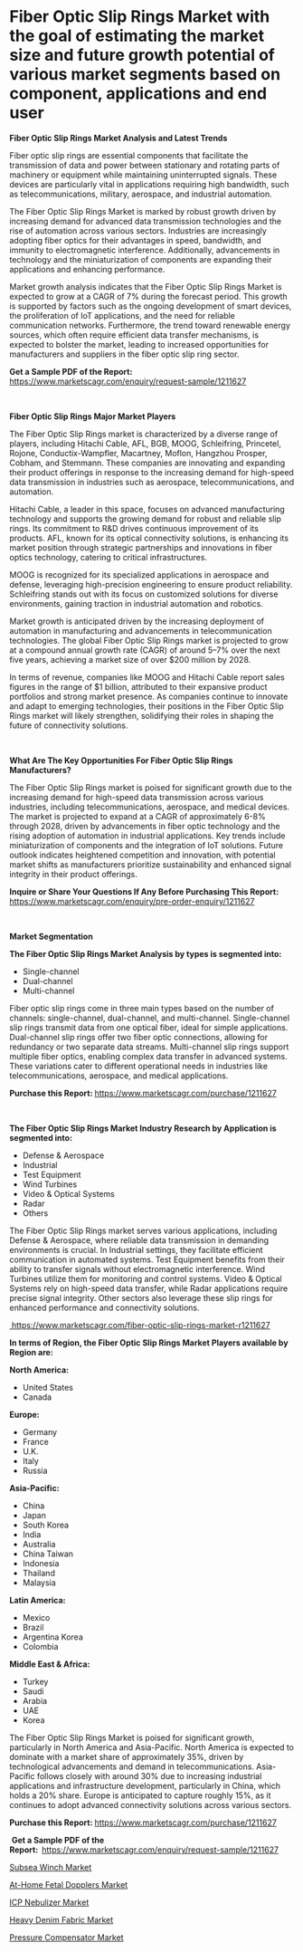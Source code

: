 <p><h1>Fiber Optic Slip Rings Market with the goal of estimating the market size and future growth potential of various market segments based on component, applications and end user</h1></p><p><strong>Fiber Optic Slip Rings Market Analysis and Latest Trends</strong></p>
<p><p>Fiber optic slip rings are essential components that facilitate the transmission of data and power between stationary and rotating parts of machinery or equipment while maintaining uninterrupted signals. These devices are particularly vital in applications requiring high bandwidth, such as telecommunications, military, aerospace, and industrial automation.</p><p>The Fiber Optic Slip Rings Market is marked by robust growth driven by increasing demand for advanced data transmission technologies and the rise of automation across various sectors. Industries are increasingly adopting fiber optics for their advantages in speed, bandwidth, and immunity to electromagnetic interference. Additionally, advancements in technology and the miniaturization of components are expanding their applications and enhancing performance.</p><p>Market growth analysis indicates that the Fiber Optic Slip Rings Market is expected to grow at a CAGR of 7% during the forecast period. This growth is supported by factors such as the ongoing development of smart devices, the proliferation of IoT applications, and the need for reliable communication networks. Furthermore, the trend toward renewable energy sources, which often require efficient data transfer mechanisms, is expected to bolster the market, leading to increased opportunities for manufacturers and suppliers in the fiber optic slip ring sector.</p></p>
<p><strong>Get a Sample PDF of the Report:&nbsp;</strong> <a href="https://www.marketscagr.com/enquiry/request-sample/1211627?utm_campaign=1398&utm_medium=2&utm_source=Github&utm_content=ia&utm_term=05102024&utm_id=fiber-optic-slip-rings">https://www.marketscagr.com/enquiry/request-sample/1211627</a></p>
<p>&nbsp;</p>
<p><strong>Fiber Optic Slip Rings Major Market Players</strong></p>
<p><p>The Fiber Optic Slip Rings market is characterized by a diverse range of players, including Hitachi Cable, AFL, BGB, MOOG, Schleifring, Princetel, Rojone, Conductix-Wampfler, Macartney, Moflon, Hangzhou Prosper, Cobham, and Stemmann. These companies are innovating and expanding their product offerings in response to the increasing demand for high-speed data transmission in industries such as aerospace, telecommunications, and automation.</p><p>Hitachi Cable, a leader in this space, focuses on advanced manufacturing technology and supports the growing demand for robust and reliable slip rings. Its commitment to R&D drives continuous improvement of its products. AFL, known for its optical connectivity solutions, is enhancing its market position through strategic partnerships and innovations in fiber optics technology, catering to critical infrastructures.</p><p>MOOG is recognized for its specialized applications in aerospace and defense, leveraging high-precision engineering to ensure product reliability. Schleifring stands out with its focus on customized solutions for diverse environments, gaining traction in industrial automation and robotics.</p><p>Market growth is anticipated driven by the increasing deployment of automation in manufacturing and advancements in telecommunication technologies. The global Fiber Optic Slip Rings market is projected to grow at a compound annual growth rate (CAGR) of around 5–7% over the next five years, achieving a market size of over $200 million by 2028.</p><p>In terms of revenue, companies like MOOG and Hitachi Cable report sales figures in the range of $1 billion, attributed to their expansive product portfolios and strong market presence. As companies continue to innovate and adapt to emerging technologies, their positions in the Fiber Optic Slip Rings market will likely strengthen, solidifying their roles in shaping the future of connectivity solutions.</p></p>
<p>&nbsp;</p>
<p><strong>What Are The Key Opportunities For Fiber Optic Slip Rings Manufacturers?</strong></p>
<p><p>The Fiber Optic Slip Rings market is poised for significant growth due to the increasing demand for high-speed data transmission across various industries, including telecommunications, aerospace, and medical devices. The market is projected to expand at a CAGR of approximately 6-8% through 2028, driven by advancements in fiber optic technology and the rising adoption of automation in industrial applications. Key trends include miniaturization of components and the integration of IoT solutions. Future outlook indicates heightened competition and innovation, with potential market shifts as manufacturers prioritize sustainability and enhanced signal integrity in their product offerings.</p></p>
<p><strong>Inquire or Share Your Questions If Any Before Purchasing This Report:</strong> <a href="https://www.marketscagr.com/enquiry/pre-order-enquiry/1211627?utm_campaign=1398&utm_medium=2&utm_source=Github&utm_content=ia&utm_term=05102024&utm_id=fiber-optic-slip-rings">https://www.marketscagr.com/enquiry/pre-order-enquiry/1211627</a></p>
<p>&nbsp;</p>
<p><strong>Market Segmentation</strong></p>
<p><strong>The Fiber Optic Slip Rings Market Analysis by types is segmented into:</strong></p>
<p><ul><li>Single-channel</li><li>Dual-channel</li><li>Multi-channel</li></ul></p>
<p><p>Fiber optic slip rings come in three main types based on the number of channels: single-channel, dual-channel, and multi-channel. Single-channel slip rings transmit data from one optical fiber, ideal for simple applications. Dual-channel slip rings offer two fiber optic connections, allowing for redundancy or two separate data streams. Multi-channel slip rings support multiple fiber optics, enabling complex data transfer in advanced systems. These variations cater to different operational needs in industries like telecommunications, aerospace, and medical applications.</p></p>
<p><strong>Purchase this Report:&nbsp;</strong><a href="https://www.marketscagr.com/purchase/1211627?utm_campaign=1398&utm_medium=2&utm_source=Github&utm_content=ia&utm_term=05102024&utm_id=fiber-optic-slip-rings">https://www.marketscagr.com/purchase/1211627</a></p>
<p>&nbsp;</p>
<p><strong>The Fiber Optic Slip Rings Market Industry Research by Application is segmented into:</strong></p>
<p><ul><li>Defense & Aerospace</li><li>Industrial</li><li>Test Equipment</li><li>Wind Turbines</li><li>Video & Optical Systems</li><li>Radar</li><li>Others</li></ul></p>
<p><p>The Fiber Optic Slip Rings market serves various applications, including Defense & Aerospace, where reliable data transmission in demanding environments is crucial. In Industrial settings, they facilitate efficient communication in automated systems. Test Equipment benefits from their ability to transfer signals without electromagnetic interference. Wind Turbines utilize them for monitoring and control systems. Video & Optical Systems rely on high-speed data transfer, while Radar applications require precise signal integrity. Other sectors also leverage these slip rings for enhanced performance and connectivity solutions.</p></p>
<p><a href="https://www.marketscagr.com/fiber-optic-slip-rings-market-r1211627?utm_campaign=1398&utm_medium=2&utm_source=Github&utm_content=ia&utm_term=05102024&utm_id=fiber-optic-slip-rings">&nbsp;https://www.marketscagr.com/fiber-optic-slip-rings-market-r1211627</a></p>
<p><strong>In terms of Region, the Fiber Optic Slip Rings Market Players available by Region are:</strong></p>
<p>
    <p> <strong> North America: </strong>
        <ul>
            <li>United States</li>
            <li>Canada</li>
        </ul>
        </p> 
    <p> <strong> Europe: </strong>
        <ul>
            <li>Germany</li>
            <li>France</li>
            <li>U.K.</li>
            <li>Italy</li>
            <li>Russia</li>
        </ul>
        </p> 
    <p> <strong> Asia-Pacific: </strong>
        <ul>
            <li>China</li>
            <li>Japan</li>
            <li>South Korea</li>
            <li>India</li>
            <li>Australia</li>
            <li>China Taiwan</li>
            <li>Indonesia</li>
            <li>Thailand</li>
            <li>Malaysia</li>
        </ul>
        </p> 
    <p> <strong> Latin America: </strong>
        <ul>
            <li>Mexico</li>
            <li>Brazil</li>
            <li>Argentina Korea</li>
            <li>Colombia</li>
        </ul>
        </p> 
    <p> <strong> Middle East & Africa: </strong>
        <ul>
            <li>Turkey</li>
            <li>Saudi</li>
            <li>Arabia</li>
            <li>UAE</li>
            <li>Korea</li>
        </ul>
    </p>
    </p>
<p><p>The Fiber Optic Slip Rings Market is poised for significant growth, particularly in North America and Asia-Pacific. North America is expected to dominate with a market share of approximately 35%, driven by technological advancements and demand in telecommunications. Asia-Pacific follows closely with around 30% due to increasing industrial applications and infrastructure development, particularly in China, which holds a 20% share. Europe is anticipated to capture roughly 15%, as it continues to adopt advanced connectivity solutions across various sectors.</p></p>
<p><strong>Purchase this Report: </strong><a href="https://www.marketscagr.com/purchase/1211627?utm_campaign=1398&utm_medium=2&utm_source=Github&utm_content=ia&utm_term=05102024&utm_id=fiber-optic-slip-rings">https://www.marketscagr.com/purchase/1211627</a></p>
<p>&nbsp;<strong>Get a Sample PDF of the Report:&nbsp;&nbsp;</strong><a href="https://www.marketscagr.com/enquiry/request-sample/1211627?utm_campaign=1398&utm_medium=2&utm_source=Github&utm_content=ia&utm_term=05102024&utm_id=fiber-optic-slip-rings">https://www.marketscagr.com/enquiry/request-sample/1211627</a></p>
<p><strong></strong></p>
<p><p><a href="https://www.linkedin.com/pulse/subsea-winch-market-research-report-exploring-size-revenue-zlbpe?utm_campaign=1398&utm_medium=2&utm_source=Github&utm_content=ia&utm_term=05102024&utm_id=fiber-optic-slip-rings">Subsea Winch Market</a></p><p><a href="https://github.com/jordond5lezama/Market-Research-Report-List-1/blob/main/at-home-fetal-dopplers-market.md?utm_campaign=1398&utm_medium=2&utm_source=Github&utm_content=ia&utm_term=05102024&utm_id=fiber-optic-slip-rings">At-Home Fetal Dopplers Market</a></p><p><a href="https://www.linkedin.com/pulse/global-icp-nebulizer-market-landscape-future-trends-strategic-n24me?utm_campaign=1398&utm_medium=2&utm_source=Github&utm_content=ia&utm_term=05102024&utm_id=fiber-optic-slip-rings">ICP Nebulizer Market</a></p><p><a href="https://www.linkedin.com/pulse/heavy-denim-fabric-sector-surge-86-growth-roadmap-2031-reaqmarket-qvjfe?utm_campaign=1398&utm_medium=2&utm_source=Github&utm_content=ia&utm_term=05102024&utm_id=fiber-optic-slip-rings">Heavy Denim Fabric Market</a></p><p><a href="https://www.linkedin.com/pulse/pressure-compensator-market-forecasts-trends-impact-analysis-sdxxe?utm_campaign=1398&utm_medium=2&utm_source=Github&utm_content=ia&utm_term=05102024&utm_id=fiber-optic-slip-rings">Pressure Compensator Market</a></p></p>